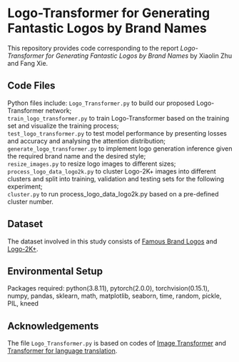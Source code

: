 # Logo-Transformer for Generating Fantastic Logos by Brand Names

This repository provides code corresponding to the report *Logo-Transformer for Generating Fantastic Logos by Brand Names* by Xiaolin Zhu and Fang Xie.

## Code Files

Python files include:
```Logo_Transformer.py``` to build our proposed Logo-Transformer network;   
```train_logo_transformer.py``` to train Logo-Transformer based on the training set and visualize the training process;   
```test_logo_transformer.py``` to test model performance by presenting losses and accuracy and analysing the attention distribution;   
```generate_logo_transformer.py``` to implement logo generation inference given the required brand name and the desired style;   
```resize_images.py``` to resize logo images to different sizes;  
```process_logo_data_logo2k.py``` to cluster Logo-2K+ images into different clusters and split into training, validation and testing sets for the following experiment;  
```cluster.py``` to run process_logo_data_logo2k.py based on a pre-defined cluster number.

## Dataset

The dataset involved in this study consists of [Famous Brand Logos](https://www.kaggle.com/datasets/linkanjarad/famous-brand-logos) and [Logo-2K+](https://paperswithcode.com/dataset/logo-2k).

## Environmental Setup

Packages required: python(3.8.11), pytorch(2.0.0), torchvision(0.15.1), numpy, pandas, sklearn, math, matplotlib, seaborn, time, random, pickle, PIL, kneed

## Acknowledgements

The file ```Logo_Transformer.py``` is based on codes of [Image Transformer](https://github.com/sahajgarg/image\_transformer) and [Transformer for language translation](https://github.com/tunz/transformer-pytorch/tree/master).
